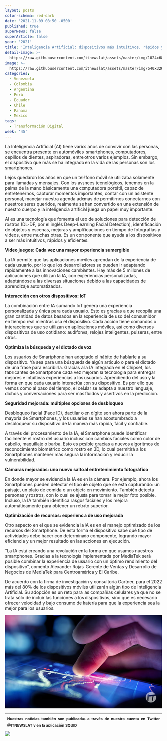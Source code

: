 ```yaml
---
layout: posts
color-schema: red-dark
date: '2021-11-09 08:50 -0500'
published: true
superNews: false
superArticle: false
year: '2021'
title: 'Inteligencia Artificial: dispositivos más intuitivos, rápidos y eficientes'
detail-image: >-
  https://raw.githubusercontent.com/itnewslat/assets/master/img/1024x680/Inteligencia-Artificial-IA-g.jpg
image: >-
  https://raw.githubusercontent.com/itnewslat/assets/master/img/540x320/Inteligencia-Artificial-IA-p.jpg
categories:
  - Venezuela
  - Colombia
  - Argentina
  - Perú
  - Ecuador
  - Chile
  - Panama
  - Mexico
tags:
  - Transformación Digital
week: '45'
---
```

La Inteligencia Artificial (AI) tiene varios años de convivir con las personas, se encuentra presente en automóviles, smartphones, computadores, cepillos de dientes, aspiradoras, entre otros varios ejemplos. Sin embargo, el dispositivo que más se ha integrado en la vida de las personas son los smartphones. 

Lejos quedaron los años en que un teléfono móvil se utilizaba solamente para llamadas y mensajes. Con los avances tecnológicos, tenemos en la palma de la mano básicamente una computadora portátil, capaz de entretenernos, capturar momentos importantes, contar con un asistente personal, manejar nuestra agenda además de permitirnos conectarnos con nuestros seres queridos, realmente se han convertido en una extensión de nuestro cuerpo y la inteligencia artificial juega un papel muy importante.

AI es una tecnología que fomenta el uso de soluciones para detección de rostros (DL-DF, por el inglés Deep-Learning Facial Detection), identificación de objetos y escenas, mejoras y amplificaciones en tiempo de fotografías y videos, entre muchas otras. Es un componente que ayuda a los dispositivos a ser más intuitivos, rápidos y eficientes.

**Video juegos: Cada vez una mayor experiencia sumergible**

La IA permite que las aplicaciones móviles aprendan de la experiencia  de cada usuario, por lo que los desarrolladores se pueden ir adaptando rápidamente a las innovaciones cambiantes. Hay más de 5 millones de aplicaciones que utilizan la IA, con experiencias personalizadas, adaptándose a las diversas situaciones debido a las capacidades de aprendizaje automatizados.

**Interacción con otros dispositivos: IoT**

La combinación entre IA sumando IoT genera una experiencia personalizada y única para cada usuario. Esto es gracias a que recopila una gran cantidad de datos basados en la experiencia de uso del consumidor en tiempo real mientras usa el dispositivo. Cada acción tiene comandos o interacciones que se utilizan en aplicaciones móviles, así como  diversos dispositivos de uso cotidiano: audífonos, relojes inteligentes, pulseras, entre otros.

**Optimiza la búsqueda y el dictado de voz**

Los usuarios de Smartphone han adoptado el hábito de hablarle a su dispositivo. Ya sea para una búsqueda de algún artículo o para el dictado de una frase para escribirla. Gracias a la IA integrada en el Chipset, los fabricantes de Smartphone cada vez mejoran la tecnología para entregar mejores e intuitivas experiencias a los usuarios. Aprendiendo del uso y la forma en que cada usuario interactúa con su dispositivo. Es por ello  que vemos como al paso del tiempo, el celular se adapta a nuestro lenguaje, dichos y conversaciones para ser más fluidos y asertivos en la predicción.

**Seguridad mejorada: múltiples opciones de desbloqueo**

Desbloqueo facial (Face ID), dactilar o en dígito son ahora parte de la mayoría de Smartphones, y los usuarios se han acostumbrado a desbloquear su dispositivo de la manera más rápida, fácil y confiable.

A través del procesamiento de la IA, el Smartphone puede identificar fácilmente el rostro del usuario incluso con cambios faciales como color de cabello, maquillaje o barba. Esto es posible gracias a nuevos algoritmos de reconocimiento biométrico como rostro en 3D, lo cual permitirá a los Smartphones mantener más segura la información y reducir la vulnerabilidad.

**Cámaras mejoradas: uno nuevo salto al entretenimiento fotográfico**

En donde mayor se evidencia la IA es en la cámara. Por ejemplo, ahora los Smartphones pueden detectar el tipo de objeto que se está capturando: un paisaje, un plato de comida o un objeto en movimiento. También detecta personas y rostros, con lo cual se ajusta para tomar la mejor foto posible. Incluso, la IA también identifica rasgos faciales y los mejora automáticamente para obtener un retrato superior.

**Optimización de recursos: experiencia de uso mejorada**

Otro aspecto en el que se evidencia la IA es en el manejo optimizado de los recursos del Smartphone. De esta forma el dispositivo sabe qué tipo de actividades debe hacer con determinado componente, logrando mayor eficiencia y un mejor resultado en las acciones en ejecución.

“La IA está creando una revolución en la forma en que usamos nuestros smartphones. Gracias a la tecnología implementada por MediaTek será posible combinar la experiencia de usuario con un óptimo rendimiento del dispositivo”, comentó Alexander Rojas, Gerente de Ventas y Desarrollo de Negocios de MediaTek para Centroamérica y El Caribe.

De acuerdo con la firma de investigación y consultoría Gartner, para el 2022 más del 80% de los dispositivos móviles utilizarán algún tipo de Inteligencia Artificial. Su adopción es un reto para las compañías celulares ya que no se trata sólo de incluir las funciones a los dispositivos, sino que es necesario ofrecer velocidad y bajo consumo de batería para que la experiencia sea la mejor para los usuarios. 

![](https://raw.githubusercontent.com/itnewslat/assets/master/img/540x320/Inteligencia-Artificial-IA-p.jpg)

<table style="height: 42px;" width="569">
<tbody>
<tr>
<td style="text-align: justify;"><sub><strong>Nuestras noticias también son publicadas a través de nuestra cuenta en Twitter <a href="https://twitter.com/itnewslat?lang=es">@ITNEWSLAT</a> y en la aplicación <a href="https://squidapp.co/en/">SQUID</a></strong></sub></td>
</tr>
</tbody>
</table>

<img src="https://tracker.metricool.com/c3po.jpg?hash=56f88a41e39ab42c063cc51676587a04"/>